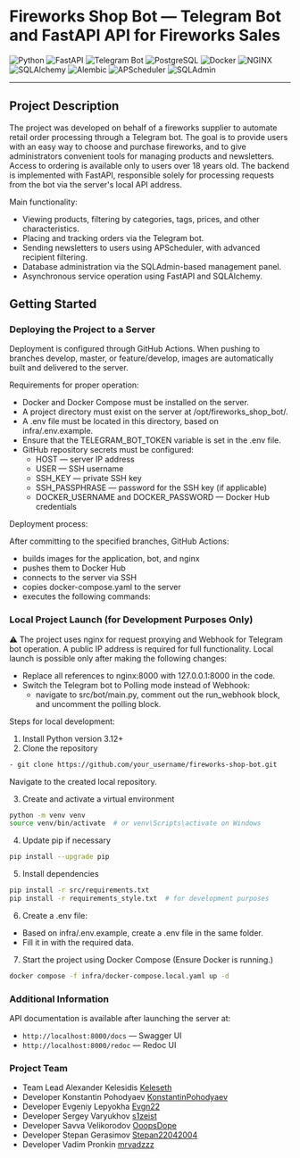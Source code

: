 # Fireworks Shop Bot — Telegram Bot and FastAPI API for Fireworks Sales

![Python](https://img.shields.io/badge/python-3670A0?style=for-the-badge&logo=python&logoColor=ffdd54)
![FastAPI](https://img.shields.io/badge/fastapi-%2300C7B7.svg?style=for-the-badge&logo=fastapi&logoColor=white)
![Telegram Bot](https://img.shields.io/badge/python--telegram--bot-%2300A1E0.svg?style=for-the-badge&logo=telegram&logoColor=white)
![PostgreSQL](https://img.shields.io/badge/postgresql-%23336791.svg?style=for-the-badge&logo=postgresql&logoColor=white)
![Docker](https://img.shields.io/badge/docker-%230db7ed.svg?style=for-the-badge&logo=docker&logoColor=white)
![NGINX](https://img.shields.io/badge/nginx-%23009639.svg?style=for-the-badge&logo=nginx&logoColor=white)
![SQLAlchemy](https://img.shields.io/badge/sqlalchemy-%23F47216.svg?style=for-the-badge&logo=python&logoColor=white)
![Alembic](https://img.shields.io/badge/alembic-%230071C5.svg?style=for-the-badge&logo=alembic&logoColor=white)
![APScheduler](https://img.shields.io/badge/apscheduler-%2300A1E0.svg?style=for-the-badge&logo=python&logoColor=white)
![SQLAdmin](https://img.shields.io/badge/sqladmin-%2300C7B7.svg?style=for-the-badge&logo=fastapi&logoColor=white)

---

## Project Description

The project was developed on behalf of a fireworks supplier to automate retail order processing through a Telegram bot.
The goal is to provide users with an easy way to choose and purchase fireworks, and to give administrators convenient tools for managing products and newsletters.
Access to ordering is available only to users over 18 years old.
The backend is implemented with FastAPI, responsible solely for processing requests from the bot via the server's local API address.

Main functionality:
- Viewing products, filtering by categories, tags, prices, and other characteristics.
- Placing and tracking orders via the Telegram bot.
- Sending newsletters to users using APScheduler, with advanced recipient filtering.
- Database administration via the SQLAdmin-based management panel.
- Asynchronous service operation using FastAPI and SQLAlchemy.

## Getting Started

### Deploying the Project to a Server
Deployment is configured through GitHub Actions. When pushing to branches develop, master, or feature/develop, images are automatically built and delivered to the server.

Requirements for proper operation:
- Docker and Docker Compose must be installed on the server.
- A project directory must exist on the server at /opt/fireworks_shop_bot/.
- A .env file must be located in this directory, based on infra/.env.example.
- Ensure that the TELEGRAM_BOT_TOKEN variable is set in the .env file.
- GitHub repository secrets must be configured:
  - HOST — server IP address
  - USER — SSH username
  - SSH_KEY — private SSH key
  - SSH_PASSPHRASE — password for the SSH key (if applicable)
  - DOCKER_USERNAME and DOCKER_PASSWORD — Docker Hub credentials

Deployment process:

After committing to the specified branches, GitHub Actions:

- builds images for the application, bot, and nginx
- pushes them to Docker Hub
- connects to the server via SSH
- copies docker-compose.yaml to the server
- executes the following commands:

### Local Project Launch (for Development Purposes Only)
⚠️ The project uses nginx for request proxying and Webhook for Telegram bot operation.
A public IP address is required for full functionality.
Local launch is possible only after making the following changes:
- Replace all references to nginx:8000 with 127.0.0.1:8000 in the code.
- Switch the Telegram bot to Polling mode instead of Webhook:
  - navigate to src/bot/main.py, comment out the run_webhook block, and uncomment the polling block.

Steps for local development:
1. Install Python version 3.12+
2. Clone the repository
```bash
- git clone https://github.com/your_username/fireworks-shop-bot.git
```
Navigate to the created local repository.

3. Create and activate a virtual environment
```bash
python -m venv venv
source venv/bin/activate  # or venv\Scripts\activate on Windows
```

4. Update pip if necessary
```bash
pip install --upgrade pip
```

5. Install dependencies
```bash
pip install -r src/requirements.txt
pip install -r requirements_style.txt  # for development purposes
```

6. Create a .env file:
- Based on infra/.env.example, create a .env file in the same folder.
- Fill it in with the required data.

7. Start the project using Docker Compose
(Ensure Docker is running.)
```bash
docker compose -f infra/docker-compose.local.yaml up -d
```

### Additional Information
API documentation is available after launching the server at:
- `http://localhost:8000/docs` — Swagger UI
- `http://localhost:8000/redoc` — Redoc UI

### Project Team
- Team Lead Alexander Kelesidis [Keleseth](https://github.com/Keleseth)
- Developer Konstantin Pohodyaev [KonstantinPohodyaev](https://github.com/KonstantinPohodyaev)
- Developer Evgeniy Lepyokha [Evgn22](https://github.com/Evgn22)
- Developer Sergey Varyukhov [s1zeist](https://github.com/s1zeist)
- Developer Savva Velikorodov [OoopsDope](https://github.com/OoopsDope)
- Developer Stepan Gerasimov [Stepan22042004](https://github.com/Stepan22042004)
- Developer Vadim Pronkin [mrvadzzz](https://github.com/mrvadzzz)
